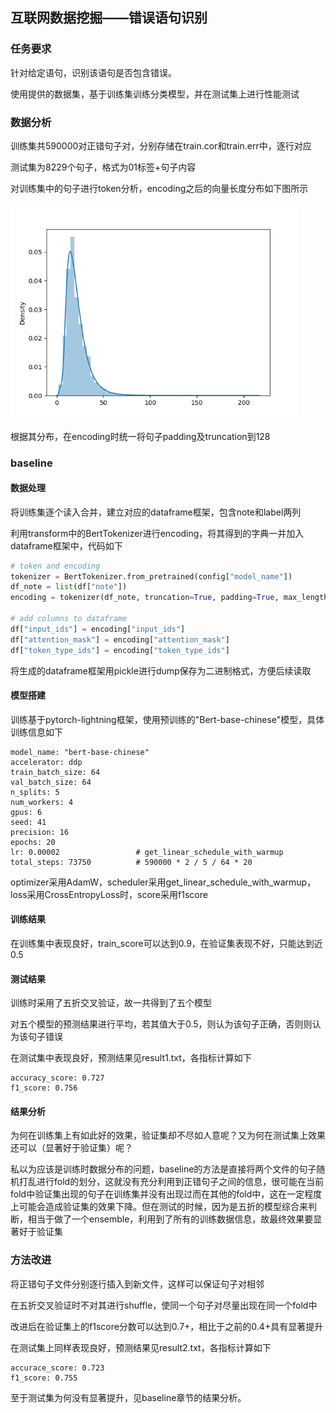 ## 互联网数据挖掘——错误语句识别



### 任务要求

针对给定语句，识别该语句是否包含错误。

使用提供的数据集，基于训练集训练分类模型，并在测试集上进行性能测试



### 数据分析

训练集共590000对正错句子对，分别存储在train.cor和train.err中，逐行对应

测试集为8229个句子，格式为01标签+句子内容

对训练集中的句子进行token分析，encoding之后的向量长度分布如下图所示

<img src="./images/hist.png" style="zoom:72%;" />

根据其分布，在encoding时统一将句子padding及truncation到128



### baseline

#### 数据处理

将训练集逐个读入合并，建立对应的dataframe框架，包含note和label两列

利用transform中的BertTokenizer进行encoding，将其得到的字典一并加入dataframe框架中，代码如下

```python
# token and encoding
tokenizer = BertTokenizer.from_pretrained(config["model_name"])   
df_note = list(df["note"])
encoding = tokenizer(df_note, truncation=True, padding=True, max_length=128)

# add columns to dataframe
df["input_ids"] = encoding["input_ids"]
df["attention_mask"] = encoding["attention_mask"]
df["token_type_ids"] = encoding["token_type_ids"]
```

将生成的dataframe框架用pickle进行dump保存为二进制格式，方便后续读取

#### 模型搭建

训练基于pytorch-lightning框架，使用预训练的"Bert-base-chinese"模型，具体训练信息如下

```
model_name: "bert-base-chinese"
accelerator: ddp
train_batch_size: 64
val_batch_size: 64
n_splits: 5
num_workers: 4
gpus: 6
seed: 41
precision: 16
epochs: 20
lr: 0.00002					# get_linear_schedule_with_warmup
total_steps: 73750  		# 590000 * 2 / 5 / 64 * 20
```

optimizer采用AdamW，scheduler采用get_linear_schedule_with_warmup，loss采用CrossEntropyLoss时，score采用f1score

#### 训练结果

在训练集中表现良好，train_score可以达到0.9，在验证集表现不好，只能达到近0.5

#### 测试结果

训练时采用了五折交叉验证，故一共得到了五个模型

对五个模型的预测结果进行平均，若其值大于0.5，则认为该句子正确，否则则认为该句子错误

在测试集中表现良好，预测结果见result1.txt，各指标计算如下

```
accuracy_score: 0.727
f1_score: 0.756
```

#### 结果分析

为何在训练集上有如此好的效果，验证集却不尽如人意呢？又为何在测试集上效果还可以（显著好于验证集）呢？

私以为应该是训练时数据分布的问题，baseline的方法是直接将两个文件的句子随机打乱进行fold的划分，这就没有充分利用到正错句子之间的信息，很可能在当前fold中验证集出现的句子在训练集并没有出现过而在其他的fold中，这在一定程度上可能会造成验证集的效果下降。但在测试的时候，因为是五折的模型综合来判断，相当于做了一个ensemble，利用到了所有的训练数据信息，故最终效果要显著好于验证集



### 方法改进

将正错句子文件分别逐行插入到新文件，这样可以保证句子对相邻

在五折交叉验证时不对其进行shuffle，使同一个句子对尽量出现在同一个fold中

改进后在验证集上的f1score分数可以达到0.7+，相比于之前的0.4+具有显著提升

在测试集上同样表现良好，预测结果见result2.txt，各指标计算如下

```
accurace_score: 0.723
f1_score: 0.755
```

至于测试集为何没有显著提升，见baseline章节的结果分析。





